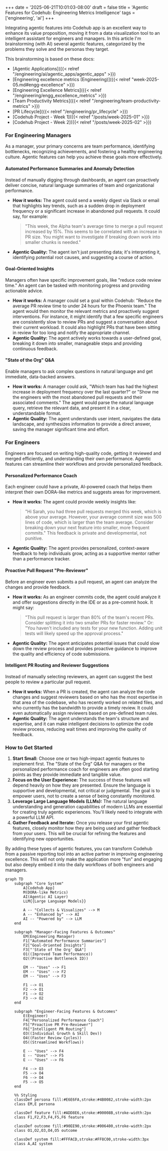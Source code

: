 +++
date = '2025-06-21T10:01:03-08:00'
draft = false
title = 'Agentic Features for Codehub: Engineering Metrics Intelligence'
tags = ['engineering', 'ai']
+++

Integrating agentic features into Codehub app is an excellent way to enhance its value proposition, moving it from a data visualization tool to an intelligent assistant for engineers and managers. In this article I'm brainstorming (with AI) several agentic features, categorized by the problems they solve and the personas they target.

<!--more-->

This brainstorming is based on these docs:
- [Agentic Applications]({{< relref "/engineering/ai/agentic_apps/agentic_apps" >}})
- [Engineering excellence metrics (Engineering)]({{< relref "week-2025-05.md#engg-excellence" >}})
- [Engineering Excellence Metrics]({{< relref "/engineering/engg_excellence_metrics" >}})
- [Team Productivity Metrics]({{< relref "/engineering/team-productivity-metrics" >}})
- [PR Lifecycle]({{< relref "/engineering/pr_lifecycle" >}})
- [Codehub Project - Week 1]({{< relref "/posts/week-2025-01" >}})
- [Codehub Project - Week 2]({{< relref "/posts/week-2025-02" >}})

### For Engineering Managers

As a manager, your primary concerns are team performance, identifying bottlenecks, recognizing achievements, and fostering a healthy engineering culture. Agentic features can help you achieve these goals more effectively.

#### Automated Performance Summaries and Anomaly Detection
Instead of manually digging through dashboards, an agent can proactively deliver concise, natural language summaries of team and organizational performance.

* **How it works:** The agent could send a weekly digest via Slack or email that highlights key trends, such as a sudden drop in deployment frequency or a significant increase in abandoned pull requests. It could say, for example:
    > "This week, the Alpha team's average time to merge a pull request increased by 15%. This seems to be correlated with an increase in PR size. You might want to investigate if breaking down work into smaller chunks is needed."
* **Agentic Quality:** The agent isn't just presenting data; it's interpreting it, identifying potential root causes, and suggesting a course of action.

#### Goal-Oriented Insights
Managers often have specific improvement goals, like "reduce code review time." An agent can be tasked with monitoring progress and providing actionable advice.

* **How it works:** A manager could set a goal within Codehub: "Reduce the average PR review time to under 24 hours for the Phoenix team." The agent would then monitor the relevant metrics and proactively suggest interventions. For instance, it might identify that a few specific engineers are consistently slow to review PRs and suggest a conversation about their current workload. It could also highlight PRs that have been sitting in review for too long and notify the appropriate channel.
* **Agentic Quality:** The agent actively works towards a user-defined goal, breaking it down into smaller, manageable steps and providing continuous feedback.

#### "State of the Org" Q&A
Enable managers to ask complex questions in natural language and get immediate, data-backed answers.

* **How it works:** A manager could ask, "Which team has had the highest increase in deployment frequency over the last quarter?" or "Show me the engineers with the most abandoned pull requests and their associated comments." The agent would parse the natural language query, retrieve the relevant data, and present it in a clear, understandable format.
* **Agentic Quality:** The agent understands user intent, navigates the data landscape, and synthesizes information to provide a direct answer, saving the manager significant time and effort.

### For Engineers

Engineers are focused on writing high-quality code, getting it reviewed and merged efficiently, and understanding their own performance. Agentic features can streamline their workflows and provide personalized feedback.

#### Personalized Performance Coach
Each engineer could have a private, AI-powered coach that helps them interpret their own DORA-like metrics and suggests areas for improvement.

* **How it works:** The agent could provide weekly insights like:
    > "Hi Sarah, you had three pull requests merged this week, which is above your average. However, your average commit size was 500 lines of code, which is larger than the team average. Consider breaking down your next feature into smaller, more frequent commits."
    This feedback is private and developmental, not punitive.
* **Agentic Quality:** The agent provides personalized, context-aware feedback to help individuals grow, acting as a supportive mentor rather than a performance tracker.

#### Proactive Pull Request "Pre-Reviewer"
Before an engineer even submits a pull request, an agent can analyze the changes and provide feedback.

* **How it works:** As an engineer commits code, the agent could analyze it and offer suggestions directly in the IDE or as a pre-commit hook. It might say:
    > "This pull request is larger than 80% of the team's recent PRs. Consider splitting it into two smaller PRs for faster review."
    Or:
    > "You haven't included any tests for your new function. Adding unit tests will likely speed up the approval process."
* **Agentic Quality:** The agent anticipates potential issues that could slow down the review process and provides proactive guidance to improve the quality and efficiency of code submissions.

#### Intelligent PR Routing and Reviewer Suggestions
Instead of manually selecting reviewers, an agent can suggest the best people to review a particular pull request.

* **How it works:** When a PR is created, the agent can analyze the code changes and suggest reviewers based on who has the most expertise in that area of the codebase, who has recently worked on related files, and who currently has the bandwidth to provide a timely review. It could even automatically assign reviewers based on pre-defined team rules.
* **Agentic Quality:** The agent understands the team's structure and expertise, and it can make intelligent decisions to optimize the code review process, reducing wait times and improving the quality of feedback.

### How to Get Started

1.  **Start Small:** Choose one or two high-impact agentic features to implement first. The "State of the Org" Q&A for managers or the personalized performance coach for engineers are often good starting points as they provide immediate and tangible value.
2.  **Focus on the User Experience:** The success of these features will depend heavily on how they are presented. Ensure the language is supportive and developmental, not critical or judgmental. The goal is to empower users, not to create a sense of being constantly monitored.
3.  **Leverage Large Language Models (LLMs):** The natural language understanding and generation capabilities of modern LLMs are essential for creating truly agentic experiences. You'll likely need to integrate with a powerful LLM API.
4.  **Gather Feedback and Iterate:** Once you release your first agentic features, closely monitor how they are being used and gather feedback from your users. This will be crucial for refining the features and identifying new opportunities.

By adding these types of agentic features, you can transform Codehub from a passive reporting tool into an active partner in improving engineering excellence. This will not only make the application more "fun" and engaging but also deeply embed it into the daily workflows of both engineers and managers.


```mermaid
graph TD
    subgraph "Core System"
        A[Codehub App]
        M(DORA-like Metrics)
        AI(Agentic AI Layer)
        LLM{{Large Language Models}}

        A -- "Collects & Visualizes" --> M
        A -- "Enhanced by" --> AI
        AI -- "Powered by" --> LLM
    end

    subgraph "Manager-Facing Features & Outcomes"
        EM(Engineering Manager)
        F1["Automated Performance Summaries"]
        F2["Goal-Oriented Insights"]
        F3["'State of the Org' Q&A"]
        O1((Improved Team Performance))
        O2((Proactive Bottleneck ID))

        EM -- "Uses" --> F1
        EM -- "Uses" --> F2
        EM -- "Uses" --> F3

        F1 --> O1
        F2 --> O1
        F1 --> O2
        F3 --> O2
    end

    subgraph "Engineer-Facing Features & Outcomes"
        E(Engineer)
        F4["Personalized Performance Coach"]
        F5["Proactive PR Pre-Reviewer"]
        F6["Intelligent PR Routing"]
        O3((Individual Growth & Skill Dev))
        O4((Faster Review Cycles))
        O5((Streamlined Workflows))

        E -- "Uses" --> F4
        E -- "Uses" --> F5
        E -- "Uses" --> F6

        F4 --> O3
        F5 --> O4
        F6 --> O4
        F5 --> O5
    end

    %% Styling
    classDef persona fill:#E6E6FA,stroke:#4B0082,stroke-width:2px
    class EM,E persona

    classDef feature fill:#ADD8E6,stroke:#00008B,stroke-width:2px
    class F1,F2,F3,F4,F5,F6 feature

    classDef outcome fill:#90EE90,stroke:#006400,stroke-width:2px
    class O1,O2,O3,O4,O5 outcome

    classDef system fill:#FFFACD,stroke:#FF8C00,stroke-width:3px
    class A,AI system
```